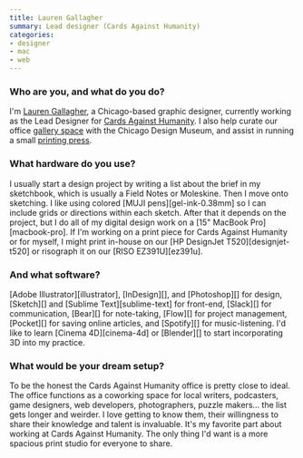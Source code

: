 ```yaml
---
title: Lauren Gallagher
summary: Lead designer (Cards Against Humanity)
categories:
- designer
- mac
- web
---
```


### Who are you, and what do you do?

I'm [Lauren Gallagher](https://www.laurengallagher.co/ "Lauren's website."), a Chicago-based graphic designer, currently working as the Lead Designer for [Cards Against Humanity](https://cardsagainsthumanity.com/ "A card game."). I also help curate our office [gallery space](http://www.blackbox.gallery/ "An art gallery curated by Cards Against Humanity and the Chicago Design Museum.") with the Chicago Design Museum, and assist in running a small [printing press](https://www.instagram.com/notgoodpress/ "The Bad Press Instagram account.").

### What hardware do you use?

I usually start a design project by writing a list about the brief in my sketchbook, which is usually a Field Notes or Moleskine. Then I move onto sketching. I like using colored [MUJI pens][gel-ink-0.38mm] so I can include grids or directions within each sketch. After that it depends on the project, but I do all of my digital design work on a [15" MacBook Pro][macbook-pro]. If I'm working on a print piece for Cards Against Humanity or for myself, I might print in-house on our [HP DesignJet T520][designjet-t520] or risograph it on our [RISO EZ391U][ez391u].

### And what software?

[Adobe Illustrator][illustrator], [InDesign][], and [Photoshop][] for design, [Sketch][] and [Sublime Text][sublime-text] for front-end, [Slack][] for communication, [Bear][] for note-taking, [Flow][] for project management, [Pocket][] for saving online articles, and [Spotify][] for music-listening. I'd like to learn [Cinema 4D][cinema-4d] or [Blender][] to start incorporating 3D into my practice.

### What would be your dream setup?

To be the honest the Cards Against Humanity office is pretty close to ideal. The office functions as a coworking space for local writers, podcasters, game designers, web developers, photographers, puzzle makers... the list gets longer and weirder. I love getting to know them, their willingness to share their knowledge and talent is invaluable. It's my favorite part about working at Cards Against Humanity. The only thing I'd want is a more spacious print studio for everyone to share.